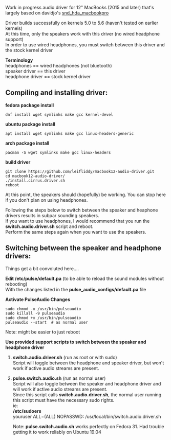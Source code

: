 Work in progress audio driver for 12" MacBooks (2015 and later) that's largely based on davidjo's [snd_hda_macbookpro](https://github.com/davidjo/snd_hda_macbookpro)  

Driver builds successfully on kernels 5.0 to 5.6 (haven't tested on earlier kernels)  
At this time, only the speakers work with this driver (no wired headphone support)  
In order to use wired headphones, you must switch between this driver and the stock kernel driver  

**Terminology**   
headphones == wired headphones (not bluetooth)  
speaker driver == this driver   
headphone driver == stock kernel driver  


Compiling and installing driver:
-------------

**fedora package install**
```
dnf install wget symlinks make gcc kernel-devel
```
**ubuntu package install**  
```
apt install wget symlinks make gcc linux-headers-generic
```
**arch package install**  
```
pacman -S wget symlinks make gcc linux-headers
```
**build driver**  
```
git clone https://github.com/leifliddy/macbook12-audio-driver.git  
cd macbook12-audio-driver/
./install.cirrus.driver.sh
reboot
```

At this point, the speakers should (hopefully) be working. You can stop here if you don't plan on using headphones.

Following the steps below to switch between the speaker and heaphone drivers results in subpar sounding speakers.  
If you want to use headphones, I would recommend that you run the **switch.audio.driver.sh** script and reboot.  
Perform the same steps again when you want to use the speakers.  


Switching between the speaker and headphone drivers:
-----------
Things get a bit convoluted here....


**Edit /etc/pulse/default.pa**  (to be able to reload the sound modules without rebooting)  
   With the changes listed in the **pulse_audio_configs/default.pa** file

**Activate PulseAudio Changes**  
```
sudo chmod -x /usr/bin/pulseaudio
sudo killall -9 pulseaudio
sudo chmod +x /usr/bin/pulseaudio
pulseaudio --start  # as normal user
```
Note: might be easier to just reboot  


**Use provided support scripts to switch between the speaker and headphone driver**  
1. **switch.audio.driver.sh** (run as root or with sudo)  
   Script will toggle between the headphone and speaker driver, but won't work if active audio streams are present.  


2. **pulse.switch.audio.sh** (run as normal user)  
   Script will also toggle between the speaker and headphone driver and will work if active audio streams are present.   
   Since this script calls **switch.audio.driver.sh**, the normal user running this script must have the necessary sudo rights.  
   ie:  
   **/etc/sudoers**   
   youruser ALL=(ALL) NOPASSWD: /usr/local/bin/switch.audio.driver.sh 

   Note: **pulse.switch.audio.sh** works perfectly on Fedora 31. Had trouble getting it to work reliably on Ubuntu 19.04  
